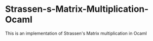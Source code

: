 # Strassen-s-Matrix-Multiplication-Ocaml
This is an implementation of Strassen's Matrix multiplication in Ocaml

